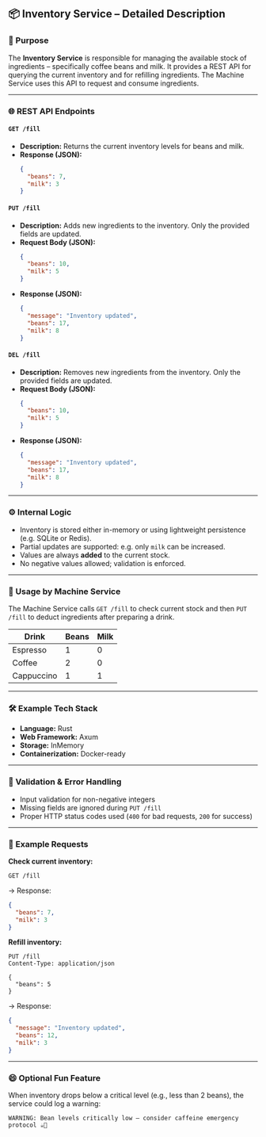 ## 📦 Inventory Service – Detailed Description

### 🧩 Purpose

The **Inventory Service** is responsible for managing the available stock of ingredients – specifically coffee beans and
milk. It provides a REST API for querying the current inventory and for refilling ingredients. The Machine Service uses
this API to request and consume ingredients.

---

### 🌐 REST API Endpoints

#### `GET /fill`

- **Description:** Returns the current inventory levels for beans and milk.
- **Response (JSON):**
  ```json
  {
    "beans": 7,
    "milk": 3
  }
  ```

#### `PUT /fill`

- **Description:** Adds new ingredients to the inventory. Only the provided fields are updated.
- **Request Body (JSON):**
  ```json
  {
    "beans": 10,
    "milk": 5
  }
  ```
- **Response (JSON):**
  ```json
  {
    "message": "Inventory updated",
    "beans": 17,
    "milk": 8
  }
  ```

#### `DEL /fill`

- **Description:** Removes new ingredients from the inventory. Only the provided fields are updated.
- **Request Body (JSON):**
  ```json
  {
    "beans": 10,
    "milk": 5
  }
  ```
- **Response (JSON):**
  ```json
  {
    "message": "Inventory updated",
    "beans": 17,
    "milk": 8
  }
  ```

---

### ⚙️ Internal Logic

- Inventory is stored either in-memory or using lightweight persistence (e.g. SQLite or Redis).
- Partial updates are supported: e.g. only `milk` can be increased.
- Values are always **added** to the current stock.
- No negative values allowed; validation is enforced.

---

### 🧠 Usage by Machine Service

The Machine Service calls `GET /fill` to check current stock and then `PUT /fill` to deduct ingredients after preparing
a drink.

| Drink      | Beans | Milk |
|------------|-------|------|
| Espresso   | 1     | 0    |
| Coffee     | 2     | 0    |
| Cappuccino | 1     | 1    |

---

### 🛠 Example Tech Stack

- **Language:** Rust
- **Web Framework:** Axum
- **Storage:** InMemory
- **Containerization:** Docker-ready

---

### 🔐 Validation & Error Handling

- Input validation for non-negative integers
- Missing fields are ignored during `PUT /fill`
- Proper HTTP status codes used (`400` for bad requests, `200` for success)

---

### 🧪 Example Requests

**Check current inventory:**

```http
GET /fill
```

→ Response:

```json
{
  "beans": 7,
  "milk": 3
}
```

**Refill inventory:**

```http
PUT /fill
Content-Type: application/json

{
  "beans": 5
}
```

→ Response:

```json
{
  "message": "Inventory updated",
  "beans": 12,
  "milk": 3
}
```

---

### 😄 Optional Fun Feature

When inventory drops below a critical level (e.g., less than 2 beans), the service could log a warning:

```
WARNING: Bean levels critically low – consider caffeine emergency protocol ☕🚨
```
